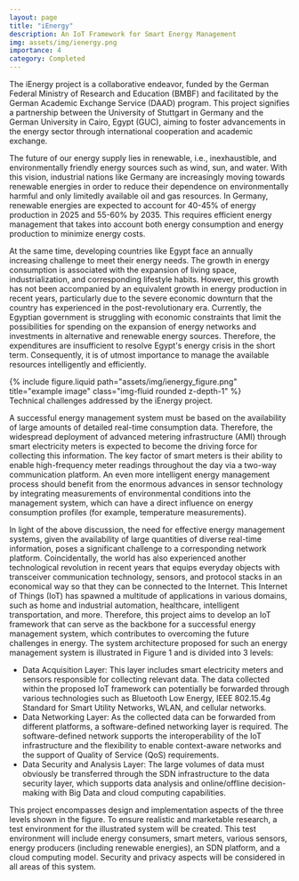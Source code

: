 ```yaml
---
layout: page
title: "iEnergy"
description: An IoT Framework for Smart Energy Management
img: assets/img/ienergy.png
importance: 4
category: Completed
---
```


The iEnergy project is a collaborative endeavor, funded by the German Federal Ministry of Research and Education (BMBF) and facilitated by the German Academic Exchange Service (DAAD) program. This project signifies a partnership between the University of Stuttgart in Germany and the German University in Cairo, Egypt (GUC), aiming to foster advancements in the energy sector through international cooperation and academic exchange.

The future of our energy supply lies in renewable, i.e., inexhaustible, and environmentally friendly energy sources such as wind, sun, and water. With this vision, industrial nations like Germany are increasingly moving towards renewable energies in order to reduce their dependence on environmentally harmful and only limitedly available oil and gas resources. In Germany, renewable energies are expected to account for 40-45% of energy production in 2025 and 55-60% by 2035. This requires efficient energy management that takes into account both energy consumption and energy production to minimize energy costs.

At the same time, developing countries like Egypt face an annually increasing challenge to meet their energy needs. The growth in energy consumption is associated with the expansion of living space, industrialization, and corresponding lifestyle habits. However, this growth has not been accompanied by an equivalent growth in energy production in recent years, particularly due to the severe economic downturn that the country has experienced in the post-revolutionary era. Currently, the Egyptian government is struggling with economic constraints that limit the possibilities for spending on the expansion of energy networks and investments in alternative and renewable energy sources. Therefore, the expenditures are insufficient to resolve Egypt's energy crisis in the short term. Consequently, it is of utmost importance to manage the available resources intelligently and efficiently.

 <div class="row justify-content-sm-center">
    <div class="col-sm-12 mt-3 mt-md-0">
        {% include figure.liquid path="assets/img/ienergy_figure.png" title="example image" class="img-fluid rounded z-depth-1" %}
    </div>
</div>
<div class="caption">
    Technical challenges addressed by the iEnergy project.
</div>

A successful energy management system must be based on the availability of large amounts of detailed real-time consumption data. Therefore, the widespread deployment of advanced metering infrastructure (AMI) through smart electricity meters is expected to become the driving force for collecting this information. The key factor of smart meters is their ability to enable high-frequency meter readings throughout the day via a two-way communication platform. An even more intelligent energy management process should benefit from the enormous advances in sensor technology by integrating measurements of environmental conditions into the management system, which can have a direct influence on energy consumption profiles (for example, temperature measurements).

In light of the above discussion, the need for effective energy management systems, given the availability of large quantities of diverse real-time information, poses a significant challenge to a corresponding network platform. Coincidentally, the world has also experienced another technological revolution in recent years that equips everyday objects with transceiver communication technology, sensors, and protocol stacks in an economical way so that they can be connected to the Internet. This Internet of Things (IoT) has spawned a multitude of applications in various domains, such as home and industrial automation, healthcare, intelligent transportation, and more. Therefore, this project aims to develop an IoT framework that can serve as the backbone for a successful energy management system, which contributes to overcoming the future challenges in energy. The system architecture proposed for such an energy management system is illustrated in Figure 1 and is divided into 3 levels:

<ul><li>Data Acquisition Layer: This layer includes smart electricity meters and sensors responsible for collecting relevant data. The data collected within the proposed IoT framework can potentially be forwarded through various technologies such as Bluetooth Low Energy, IEEE 802.15.4g Standard for Smart Utility Networks, WLAN, and cellular networks.</li>

<li>Data Networking Layer: As the collected data can be forwarded from different platforms, a software-defined networking layer is required. The software-defined network supports the interoperability of the IoT infrastructure and the flexibility to enable context-aware networks and the support of Quality of Service (QoS) requirements.</li>

<li>Data Security and Analysis Layer: The large volumes of data must obviously be transferred through the SDN infrastructure to the data security layer, which supports data analysis and online/offline decision-making with Big Data and cloud computing capabilities.</li></ul>

This project encompasses design and implementation aspects of the three levels shown in the figure. To ensure realistic and marketable research, a test environment for the illustrated system will be created. This test environment will include energy consumers, smart meters, various sensors, energy producers (including renewable energies), an SDN platform, and a cloud computing model. Security and privacy aspects will be considered in all areas of this system.
